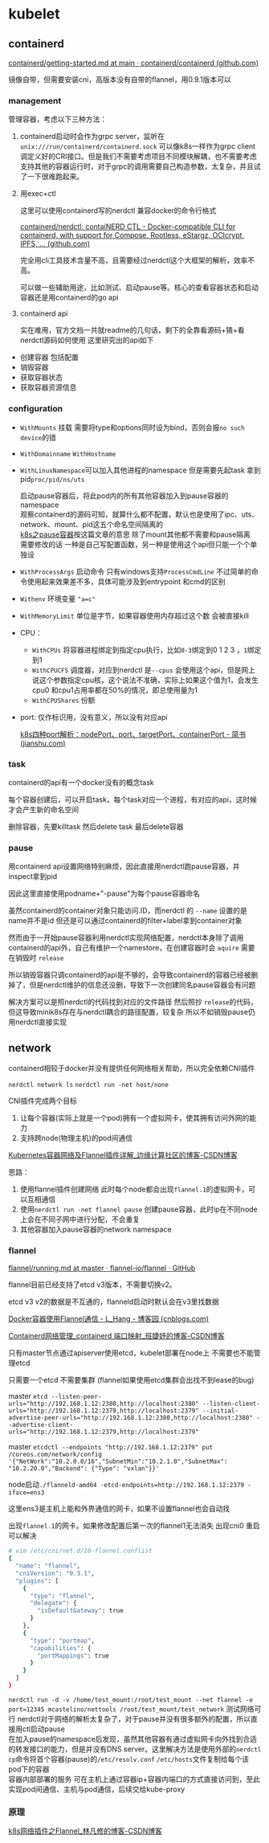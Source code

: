 # kubelet

## containerd

[containerd/getting-started.md at main · containerd/containerd (github.com)](https://github.com/containerd/containerd/blob/main/docs/getting-started.md)

镜像自带，但需要安装cni，高版本没有自带的flannel，用0.9.1版本可以

### management

管理容器，考虑以下三种方法：

1. containerd启动时会作为grpc server，监听在`unix:///run/containerd/containerd.sock` 可以像k8s一样作为grpc client调定义好的CRI接口。但是我们不需要考虑项目不同模块解耦，也不需要考虑支持其他的容器运行时，对于grpc的调用需要自己构造参数，太复杂，并且试了一下很难跑起来。

2. 用exec+ctl

   这里可以使用containerd写的nerdctl 兼容docker的命令行格式

   [containerd/nerdctl: contaiNERD CTL - Docker-compatible CLI for containerd, with support for Compose, Rootless, eStargz, OCIcrypt, IPFS, ... (github.com)](https://github.com/containerd/nerdctl)

   完全用cli工具技术含量不高，且需要经过nerdctl这个大框架的解析，效率不高。

   可以做一些辅助用途，比如测试、启动pause等。核心的查看容器状态和启动容器还是用containerd的go api

3. containerd api

   实在难用，官方文档一共就readme的几句话，剩下的全靠看源码+猜+看nerdctl源码如何使用
这里研究出的api如下
- 创建容器 包括配置
- 销毁容器
- 获取容器状态
- 获取容器资源信息

### configuration

- `WithMounts` 挂载 需要将type和options同时设为bind，否则会报`no such device`的错

- `WithDomainname` `WithHostname`

- `WithLinuxNamespace`可以加入其他进程的namespace 但是需要先起task 拿到pid`proc/pid/ns/uts`

  启动pause容器后，将此pod内的所有其他容器加入到pause容器的namespace    
  观察containerd的源码可知，就算什么都不配置，默认也是使用了ipc、uts、network、mount、pid这五个命名空间隔离的    
  [k8s之pause容器](https://blog.csdn.net/weixin_40579389/article/details/125941366)按这篇文章的意思 除了mount其他都不需要和pause隔离  
  需要修改的话 一种是自己写配置函数，另一种是使用这个api但只能一个个单独设 

- `WithProcessArgs` 启动命令 只有windows支持`ProcessCmdLine` 不过简单的命令使用起来效果差不多，具体可能涉及到entrypoint 和cmd的区别

- `Withenv`  环境变量 `"a=c"` 

- `WithMemoryLimit` 单位是字节，如果容器使用内存超过这个数 会被直接kill

- CPU：

  - `WithCPUs` 将容器进程绑定到指定cpu执行，比如`0-3`绑定到0 1 2 3  ，`1`绑定到1
  - `WithCPUCFS` 调度器，对应到nerdctl 是`--cpus` 会使用这个api，但是网上说这个参数指定cpu核，这个说法不准确，实际上如果这个值为1，会发生cpu0 和cpu1占用率都在50%的情况，即总使用量为1
  - `WithCPUShares` 份额

- port: 仅作标识用，没有意义，所以没有对应api

  [k8s四种port解析：nodePort、port、targetPort、containerPort - 简书 (jianshu.com)](https://www.jianshu.com/p/4b16c995990b) 

### task

containerd的api有一个docker没有的概念task

每个容器创建后，可以开启task，每个task对应一个进程，有对应的api，这时候才会产生新的命名空间

删除容器，先要killtask 然后delete task 最后delete容器

### pause
用containerd api设置网络特别麻烦，因此直接用nerdctl跑pause容器，并inspect拿到pid

因此这里直接使用podname+"-pause"为每个pause容器命名

虽然containerd的container对象只能访问.ID，而nerdctl 的 `--name` 设置的是name并不是id 但还是可以通过containerd的filter+label拿到container对象

然而由于一开始pause容器利用nerdctl实现网络配置，nerdctl本身除了调用containerd的api外，自己有维护一个namestore，在创建容器时会 `aquire` 需要在销毁时 `release`

所以销毁容器只调containerd的api是不够的，会导致containerd的容器已经被删掉了，但是nerdctl维护的信息还没删，导致下一次创建同名pause容器会有问题

解决方案可以是照nerdctl的代码找到对应的文件路径 然后照抄 `release`的代码，但这导致minik8s存在与nerdctl耦合的路径配置，较复杂 所以不如销毁pause仍用nerdctl直接实现

## network

containerd相较于docker并没有提供任何网络相关帮助，所以完全依赖CNI插件

`nerdctl network ls` `nerdctl run -net host/none`

CNI插件完成两个目标

1. 让每个容器(实际上就是一个pod)拥有一个虚拟网卡，使其拥有访问外网的能力
2. 支持跨node(物理主机)的pod间通信

[Kubernetes容器网络及Flannel插件详解_边缘计算社区的博客-CSDN博客](https://blog.csdn.net/weixin_41033724/article/details/124976813)

思路：

1. 使用flannel插件创建网络 此时每个node都会出现`flannel.1`的虚拟网卡，可以互相通信
2. 使用`nerdctl run -net flannel pause` 创建pause容器，此时ip在不同node上会在不同子网中进行分配，不会重复
3. 其他容器加入pause容器的network namespace

### flannel

[flannel/running.md at master · flannel-io/flannel · GitHub](https://github.com/flannel-io/flannel/blob/master/Documentation/running.md)

flannel目前已经支持了etcd v3版本，不需要切换v2。

etcd v3 v2的数据是不互通的，flanneld启动时默认会在v3里找数据

[Docker容器使用Flannel通信 - L_Hang - 博客园 (cnblogs.com)](https://www.cnblogs.com/lhang/p/17306765.html)

[Containerd网络管理_containerd 端口映射_班婕妤的博客-CSDN博客](https://blog.csdn.net/weixin_30641567/article/details/123917486)

只有master节点通过apiserver使用etcd，kubelet部署在node上 不需要也不能管理etcd

只需要一个etcd 不需要集群 (flannel如果使用etcd集群会出找不到lease的bug)

master `etcd --listen-peer-urls="http://192.168.1.12:2380,http://localhost:2380" --listen-client-urls="http://192.168.1.12:2379,http://localhost:2379" --initial-advertise-peer-urls="http://192.168.1.12:2380,http://localhost:2380" --advertise-client-urls="http://192.168.1.12:2379,http://localhost:2379"`

master `etcdctl --endpoints "http://192.168.1.12:2379" put /coreos.com/network/config '{"NetWork":"10.2.0.0/16","SubnetMin":"10.2.1.0","SubnetMax": "10.2.20.0","Backend": {"Type": "vxlan"}}'`

node启动`./flanneld-amd64 -etcd-endpoints=http://192.168.1.12:2379 -iface=ens3`

这里ens3是主机上能和外界通信的网卡，如果不设置flannel也会自动找

出现`flannel.1`的网卡。如果修改配置后第一次的flannel1无法消失 出现cni0 重启可以解决

```sh
# vim /etc/cni/net.d/10-flannel.conflist
{
  "name": "flannel",
  "cniVersion": "0.3.1",
  "plugins": [
    {
      "type": "flannel",
      "delegate": {
        "isDefaultGateway": true
      }
    },
    {
      "type": "portmap",
      "capabilities": {
        "portMappings": true
      }
    }
  ]
}
```

`nerdctl run -d -v /home/test_mount:/root/test_mount --net flannel -e port=12345 mcastelino/nettools /root/test_mount/test_network` 测试网络可行
nerdctl对于网络的解析太复杂了，对于pause并没有很多额外的配置，所以直接用ctl启动pause    
在加入pause的namespace后发现，虽然其他容器有通过虚拟网卡向外找到合适的转发接口的能力，但是并没有DNS server。这里解决方法是使用外部的`nerdctl cp`命令将首个容器(pause)的`/etc/resolv.conf` `/etc/hosts`文件复制给每个该pod下的容器  
容器内部部署的服务 可在主机上通过容器ip+容器内端口的方式直接访问到，至此实现pod间通信、主机与pod通信，后续交给kube-proxy

### 原理


[k8s网络插件之Flannel_林凡修的博客-CSDN博客](https://blog.csdn.net/weixin_43266367/article/details/127836595)

